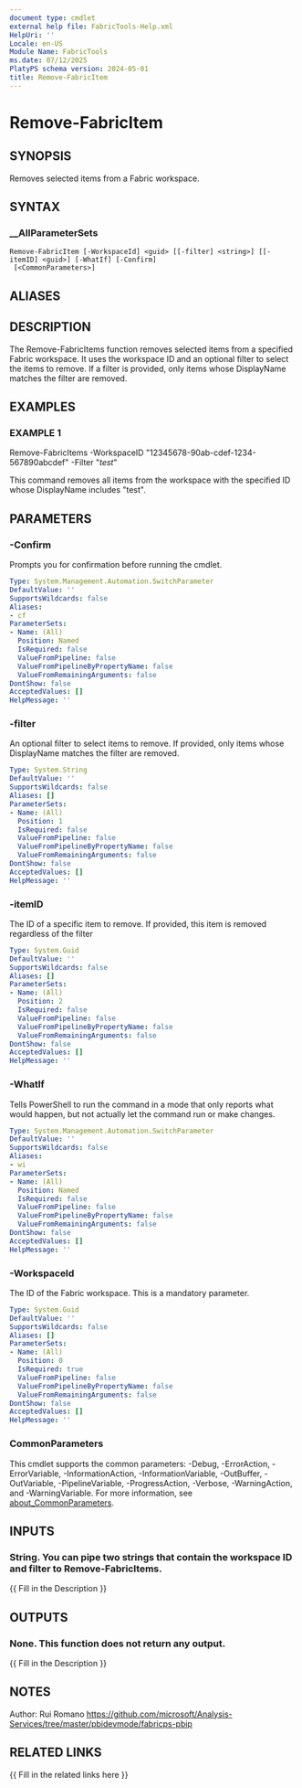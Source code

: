 ```yaml
---
document type: cmdlet
external help file: FabricTools-Help.xml
HelpUri: ''
Locale: en-US
Module Name: FabricTools
ms.date: 07/12/2025
PlatyPS schema version: 2024-05-01
title: Remove-FabricItem
---
```


# Remove-FabricItem

## SYNOPSIS

Removes selected items from a Fabric workspace.

## SYNTAX

### __AllParameterSets

```
Remove-FabricItem [-WorkspaceId] <guid> [[-filter] <string>] [[-itemID] <guid>] [-WhatIf] [-Confirm]
 [<CommonParameters>]
```

## ALIASES

## DESCRIPTION

The Remove-FabricItems function removes selected items from a specified Fabric workspace.
It uses the workspace ID and an optional filter to select the items to remove.
If a filter is provided, only items whose DisplayName matches the filter are removed.

## EXAMPLES

### EXAMPLE 1

Remove-FabricItems -WorkspaceID "12345678-90ab-cdef-1234-567890abcdef" -Filter "*test*"

This command removes all items from the workspace with the specified ID whose DisplayName includes "test".

## PARAMETERS

### -Confirm

Prompts you for confirmation before running the cmdlet.

```yaml
Type: System.Management.Automation.SwitchParameter
DefaultValue: ''
SupportsWildcards: false
Aliases:
- cf
ParameterSets:
- Name: (All)
  Position: Named
  IsRequired: false
  ValueFromPipeline: false
  ValueFromPipelineByPropertyName: false
  ValueFromRemainingArguments: false
DontShow: false
AcceptedValues: []
HelpMessage: ''
```

### -filter

An optional filter to select items to remove.
If provided, only items whose DisplayName matches the filter are removed.

```yaml
Type: System.String
DefaultValue: ''
SupportsWildcards: false
Aliases: []
ParameterSets:
- Name: (All)
  Position: 1
  IsRequired: false
  ValueFromPipeline: false
  ValueFromPipelineByPropertyName: false
  ValueFromRemainingArguments: false
DontShow: false
AcceptedValues: []
HelpMessage: ''
```

### -itemID

The ID of a specific item to remove.
If provided, this item is removed regardless of the filter

```yaml
Type: System.Guid
DefaultValue: ''
SupportsWildcards: false
Aliases: []
ParameterSets:
- Name: (All)
  Position: 2
  IsRequired: false
  ValueFromPipeline: false
  ValueFromPipelineByPropertyName: false
  ValueFromRemainingArguments: false
DontShow: false
AcceptedValues: []
HelpMessage: ''
```

### -WhatIf

Tells PowerShell to run the command in a mode that only reports what would happen, but not actually let the command run or make changes.

```yaml
Type: System.Management.Automation.SwitchParameter
DefaultValue: ''
SupportsWildcards: false
Aliases:
- wi
ParameterSets:
- Name: (All)
  Position: Named
  IsRequired: false
  ValueFromPipeline: false
  ValueFromPipelineByPropertyName: false
  ValueFromRemainingArguments: false
DontShow: false
AcceptedValues: []
HelpMessage: ''
```

### -WorkspaceId

The ID of the Fabric workspace.
This is a mandatory parameter.

```yaml
Type: System.Guid
DefaultValue: ''
SupportsWildcards: false
Aliases: []
ParameterSets:
- Name: (All)
  Position: 0
  IsRequired: true
  ValueFromPipeline: false
  ValueFromPipelineByPropertyName: false
  ValueFromRemainingArguments: false
DontShow: false
AcceptedValues: []
HelpMessage: ''
```

### CommonParameters

This cmdlet supports the common parameters: -Debug, -ErrorAction, -ErrorVariable,
-InformationAction, -InformationVariable, -OutBuffer, -OutVariable, -PipelineVariable,
-ProgressAction, -Verbose, -WarningAction, and -WarningVariable. For more information, see
[about_CommonParameters](https://go.microsoft.com/fwlink/?LinkID=113216).

## INPUTS

### String. You can pipe two strings that contain the workspace ID and filter to Remove-FabricItems.

{{ Fill in the Description }}

## OUTPUTS

### None. This function does not return any output.

{{ Fill in the Description }}

## NOTES

Author: Rui Romano
https://github.com/microsoft/Analysis-Services/tree/master/pbidevmode/fabricps-pbip

## RELATED LINKS

{{ Fill in the related links here }}

